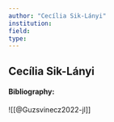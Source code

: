 ```yaml
---
author: "Cecília Sik-Lányi"
institution:
field:
type:
---
```


## Cecília Sik-Lányi
#### Bibliography:

![[@Guzsvinecz2022-jl]]